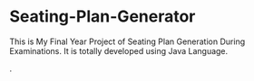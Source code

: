 # Seating-Plan-Generator

This is My Final Year Project of Seating Plan Generation During Examinations. It is totally developed using Java Language.











































































.







































